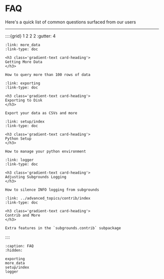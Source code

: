 # FAQ

Here's a quick list of common questions surfaced from our users

---

::::{grid} 1 2 2 2
:gutter: 4

```{grid-item-card}
:link: more_data
:link-type: doc

<h3 class='gradient-text card-heading'>
Getting More Data
</h3>

How to query more than 100 rows of data
```

```{grid-item-card}
:link: exporting
:link-type: doc

<h3 class='gradient-text card-heading'>
Exporting to Disk
</h3>

Export your data as CSVs and more
```

```{grid-item-card}
:link: setup/index
:link-type: doc

<h3 class='gradient-text card-heading'>
Python Setup
</h3>

How to manage your python environment
```

```{grid-item-card}
:link: logger
:link-type: doc

<h3 class='gradient-text card-heading'>
Adjusting Subgrounds Logging
</h3>

How to silence INFO logging from subgrounds
```

```{grid-item-card}
:link: ../advanced_topics/contrib/index
:link-type: doc

<h3 class='gradient-text card-heading'>
Contrib and More
</h3>

Extra features in the `subgrounds.contrib` subpackage
```

::::

```{toctree}
:caption: FAQ
:hidden:

exporting
more_data
setup/index
logger
```

